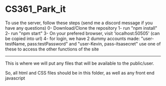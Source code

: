 # CS361_Park_it
To use the server, follow these steps (send me a discord message if you have any questions)
0- Download/Clone the repository
1- run "npm install"
2- run "npm start"
3- On your prefered browser, visit 'localhost:50505' (can be copied into url)
4- for login, we have 2 dummy accounts made: "user-testName, pass:testPassword" 
and "user-Kevin, pass-itsasecret" use one of these to access the other functions of the site

---

This is where we will put any files that will be available to the public/user.

So, all html and CSS files should be in this folder, as well as any front end javascript